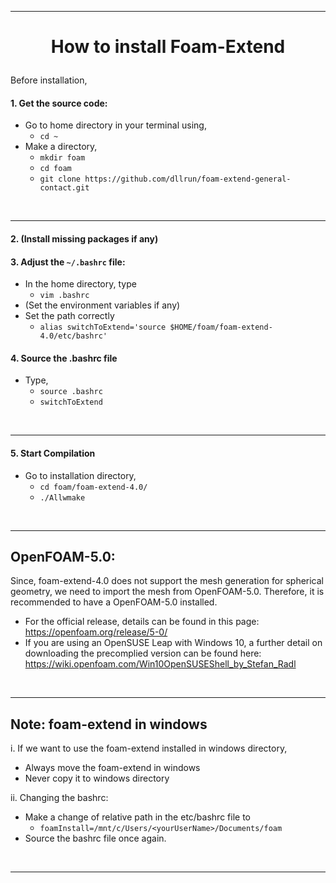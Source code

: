 <hr>

<h1><p align="center"> How to install Foam-Extend 
</p></h1>	           



Before installation,

#### 1. Get the source code: 
- Go to home directory in your terminal using,
  - `cd ~`
- Make a directory,
  - `mkdir foam`
  - `cd foam`
  - `git clone https://github.com/dllrun/foam-extend-general-contact.git `

<br/>
<hr>  


#### 2. (Install missing packages if any)
#### 3. Adjust the `~/.bashrc` file: 
- In the home directory, type 
  - `vim .bashrc`
- (Set the environment variables if any)
- Set the path correctly
  - `alias switchToExtend='source $HOME/foam/foam-extend-4.0/etc/bashrc'`

#### 4. Source the .bashrc file
- Type,
  - `source .bashrc`
  - `switchToExtend`
  
<br/>
<hr>

#### 5. Start Compilation
- Go to installation directory,
  - `cd foam/foam-extend-4.0/`
  - `./Allwmake`

<br/>
<hr>

OpenFOAM-5.0:
---------------- 
Since, foam-extend-4.0 does not support the mesh generation for spherical 
geometry, we need to import the mesh from OpenFOAM-5.0. Therefore, it is 
recommended to have a OpenFOAM-5.0 installed.
- For the official release, details can be found in this page: 
https://openfoam.org/release/5-0/ 
- If you are using an OpenSUSE Leap with Windows 10, a further detail on 
downloading the precomplied version can be found here: 
https://wiki.openfoam.com/Win10OpenSUSEShell_by_Stefan_Radl 

<br/>
<hr>


Note: foam-extend in windows 
--------------------------------
i. If we want to use the foam-extend installed in windows directory,
- Always move the foam-extend in windows
- Never copy it to windows directory

ii. Changing the bashrc: 
- Make a change of relative path in the etc/bashrc file to 
  - `foamInstall=/mnt/c/Users/<yourUserName>/Documents/foam`
- Source the bashrc file once again.

<br/>
<hr>
 
